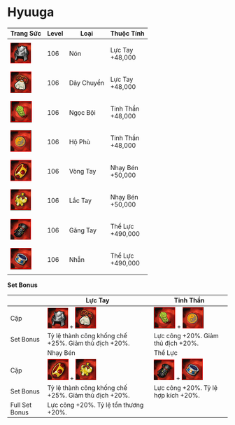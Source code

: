 # Hyuuga

| Trang Sức                                    | Level | Loại       | Thuộc Tính                  |
| -------------------------------------------- | ----- | ---------- | --------------------------- |
| ![](<../../.gitbook/assets/image (248).png>) | 106   | Nón        | <p>Lực Tay<br>+48,000</p>   |
| ![](<../../.gitbook/assets/image (614).png>) | 106   | Dây Chuyền | <p>Lực Tay<br>+48,000</p>   |
| ![](<../../.gitbook/assets/image (711).png>) | 106   | Ngọc Bội   | <p>Tinh Thần<br>+48,000</p> |
| ![](<../../.gitbook/assets/image (719).png>) | 106   | Hộ Phù     | <p>Tinh Thần<br>+48,000</p> |
| ![](<../../.gitbook/assets/image (603).png>) | 106   | Vòng Tay   | <p>Nhạy Bén<br>+50,000</p>  |
| ![](<../../.gitbook/assets/image (254).png>) | 106   | Lắc Tay    | <p>Nhạy Bén<br>+50,000</p>  |
| ![](<../../.gitbook/assets/image (763).png>) | 106   | Găng Tay   | <p>Thể Lực<br>+490,000</p>  |
| ![](<../../.gitbook/assets/image (624).png>) | 106   | Nhẫn       | <p>Thể Lực<br>+490,000</p>  |

&#x20;

**Set Bonus**

|                | Lực Tay                                                                                     | Tinh Thần                                                                                   |
| -------------- | ------------------------------------------------------------------------------------------- | ------------------------------------------------------------------------------------------- |
| Cặp            | ![](<../../.gitbook/assets/image (248).png>) + ![](<../../.gitbook/assets/image (614).png>) | ![](<../../.gitbook/assets/image (711).png>) + ![](<../../.gitbook/assets/image (719).png>) |
| Set Bonus      | Tỷ lệ thành công khống chế +25%. Giảm thủ địch +20%.                                        | Lực công +20%. Giảm thủ địch +20%.                                                          |
|                | Nhạy Bén                                                                                    | Thể Lực                                                                                     |
| Cặp            | ![](<../../.gitbook/assets/image (603).png>) + ![](<../../.gitbook/assets/image (254).png>) | ![](<../../.gitbook/assets/image (763).png>) + ![](<../../.gitbook/assets/image (624).png>) |
| Set Bonus      | Tỷ lệ thành công khống chế +25%. Giảm thủ địch +20%.                                        | Lực công +20%. Tỷ lệ hợp kích +20%.                                                         |
| Full Set Bonus | Lực công +20%. Tỷ lệ tổn thương +20%.                                                       |                                                                                             |
